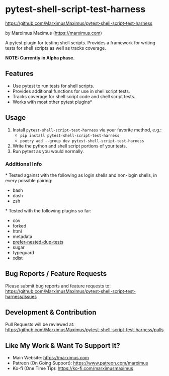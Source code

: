 # pytest-shell-script-test-harness

<https://github.com/MarximusMaximus/pytest-shell-script-test-harness>

by Marximus Maximus (<https://marximus.com>)

A pytest plugin for testing shell scripts. Provides a framework for writing tests
for shell scripts as well as tracks coverage.

**NOTE: Currently in Alpha phase.**

## Features

- Use pytest to run tests for shell scripts.
- Provides additional functions for use in shell script tests.
- Tracks coverage for shell script code and shell script tests.
- Works with most other pytest plugins*

## Usage

1. Install `pytest-shell-script-test-harness` via your favorite method, e.g.:
    - `pip install pytest-shell-script-test-harness`
    - `poetry add --group dev pytest-shell-script-test-harness`
2. Write the python and shell script portions of your tests.
3. Run pytest as you would normally.

### Additional Info

\* Tested against with the following as login shells and non-login shells, in every possible pairing:

- bash
- dash
- zsh

\* Tested with the following plugins so far:

- cov
- forked
- html
- metadata
- [prefer-nested-dup-tests](https://github.com/MarximusMaximus/pytest-prefer-nested-dup-tests)
- sugar
- typeguard
- xdist

## Bug Reports / Feature Requests

Please submit bug reports and feature requests to:
<https://github.com/MarximusMaximus/pytest-shell-script-test-harness/issues>

## Development & Contribution

Pull Requests will be reviewed at:
<https://github.com/MarximusMaximus/pytest-shell-script-test-harness/pulls>

## Like My Work & Want To Support It?

- Main Website: <https://marximus.com>
- Patreon (On Going Support): <https://www.patreon.com/marximus>
- Ko-fi (One Time Tip): <https://ko-fi.com/marximusmaximus>
